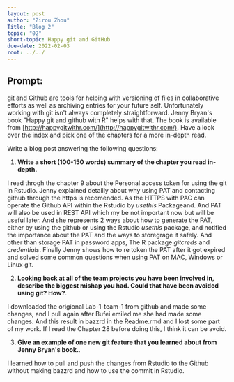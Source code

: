 ```yaml
---
layout: post
author: "Zirou Zhou"
Title: "Blog 2"
topic: "02"
short-topic: Happy git and GitHub
due-date: 2022-02-03
root: ../../
---
```


## Prompt:

git and Github are tools for helping with versioning of files in collaborative efforts as well as archiving entries for your future self. 
Unfortunately working with git isn't always completely straightforward. 
Jenny Bryan's book "Happy git and github with R" helps with that. The book is available from [http://happygitwithr.com/](http://happygitwithr.com/). Have a look over the index and pick one of the chapters for a more in-depth read.

Write a blog post answering the following questions: 

1. **Write a short (100-150 words) summary of the chapter you read in-depth.**

I read throgh the chapter 9 about the Personal access token for using the git in Rstudio. Jenny explained detailly about why using PAT and contacting github through the https is recomended. As the HTTPS with PAC can operate the Github API within the Rstudio by *usethis* Packageand. And PAT will also be used in REST API which my be not important now but will be useful later. And she represents 2 ways about how to generate the PAT, either by using the github or using the Rstudio *usethis* package, and notified the importance about the PAT and the ways to storegrage it safely. And other than storage PAT in password apps, The R package *gitcreds* and *credentials*. Finally Jenny shows how to re token the PAT after it got expired and solved some common questions when using PAT on MAC, Windows or Linux git.

2. **Looking back at all of the team projects you have been involved in, describe the biggest mishap you had. Could that have been avoided using git? How?**. 

I downloaded the origional Lab-1-team-1 from github and made some changes, and I pull again after Bufei emiled me she had made some changes. And this result in bazzrd in the Readme.rmd and I lost some part of my work. If I read the Chapter 28 before doing this, I think it can be avoid.

3. **Give an example of one new git feature that you learned about from Jenny Bryan's book.**.

I learned how to pull and push the changes from Rstudio to the Github without making bazzrd and how to use the commit in Rstudio.
